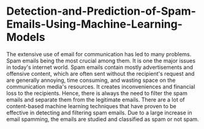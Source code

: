 # Detection-and-Prediction-of-Spam-Emails-Using-Machine-Learning-Models
The extensive use of email for communication has led to many problems. Spam emails being the most crucial among them. It is one the major issues in today's internet world. Spam emails contain mostly advertisements and offensive content, which are often sent without the recipient's request and are generally annoying, time consuming, and wasting space on the communication media's resources. It creates inconveniences and financial loss to the recipients. Hence, there is always the need to filter the spam emails and separate them from the legitimate emails. There are a lot of content-based machine learning techniques that have proven to be effective in detecting and filtering spam emails. Due to a large increase in email spamming, the emails are studied and classified as spam or not spam. 
